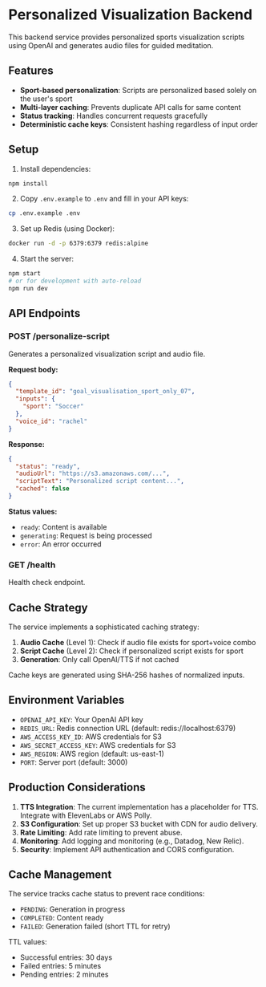 # Personalized Visualization Backend

This backend service provides personalized sports visualization scripts using OpenAI and generates audio files for guided meditation.

## Features

- **Sport-based personalization**: Scripts are personalized based solely on the user's sport
- **Multi-layer caching**: Prevents duplicate API calls for same content
- **Status tracking**: Handles concurrent requests gracefully
- **Deterministic cache keys**: Consistent hashing regardless of input order

## Setup

1. Install dependencies:
```bash
npm install
```

2. Copy `.env.example` to `.env` and fill in your API keys:
```bash
cp .env.example .env
```

3. Set up Redis (using Docker):
```bash
docker run -d -p 6379:6379 redis:alpine
```

4. Start the server:
```bash
npm start
# or for development with auto-reload
npm run dev
```

## API Endpoints

### POST /personalize-script
Generates a personalized visualization script and audio file.

**Request body:**
```json
{
  "template_id": "goal_visualisation_sport_only_07",
  "inputs": {
    "sport": "Soccer"
  },
  "voice_id": "rachel"
}
```

**Response:**
```json
{
  "status": "ready",
  "audioUrl": "https://s3.amazonaws.com/...",
  "scriptText": "Personalized script content...",
  "cached": false
}
```

**Status values:**
- `ready`: Content is available
- `generating`: Request is being processed
- `error`: An error occurred

### GET /health
Health check endpoint.

## Cache Strategy

The service implements a sophisticated caching strategy:

1. **Audio Cache** (Level 1): Check if audio file exists for sport+voice combo
2. **Script Cache** (Level 2): Check if personalized script exists for sport
3. **Generation**: Only call OpenAI/TTS if not cached

Cache keys are generated using SHA-256 hashes of normalized inputs.

## Environment Variables

- `OPENAI_API_KEY`: Your OpenAI API key
- `REDIS_URL`: Redis connection URL (default: redis://localhost:6379)
- `AWS_ACCESS_KEY_ID`: AWS credentials for S3
- `AWS_SECRET_ACCESS_KEY`: AWS credentials for S3
- `AWS_REGION`: AWS region (default: us-east-1)
- `PORT`: Server port (default: 3000)

## Production Considerations

1. **TTS Integration**: The current implementation has a placeholder for TTS. Integrate with ElevenLabs or AWS Polly.
2. **S3 Configuration**: Set up proper S3 bucket with CDN for audio delivery.
3. **Rate Limiting**: Add rate limiting to prevent abuse.
4. **Monitoring**: Add logging and monitoring (e.g., Datadog, New Relic).
5. **Security**: Implement API authentication and CORS configuration.

## Cache Management

The service tracks cache status to prevent race conditions:
- `PENDING`: Generation in progress
- `COMPLETED`: Content ready
- `FAILED`: Generation failed (short TTL for retry)

TTL values:
- Successful entries: 30 days
- Failed entries: 5 minutes
- Pending entries: 2 minutes